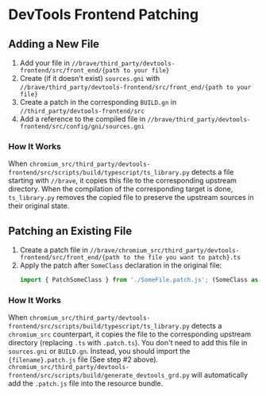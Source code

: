 # DevTools Frontend Patching

## Adding a New File

1. Add your file in `//brave/third_party/devtools-frontend/src/front_end/{path to your file}`
2. Create (if it doesn't exist) `sources.gni` with `//brave/third_party/devtools-frontend/src/front_end/{path to your file}`
3. Create a patch in the corresponding `BUILD.gn` in `//third_party/devtools-frontend/src`
4. Add a reference to the compiled file in `//brave/third_party/devtools-frontend/src/config/gni/sources.gni`

### How It Works

When `chromium_src/third_party/devtools-frontend/src/scripts/build/typescript/ts_library.py` detects a file starting with `//brave`, it copies this file to the corresponding upstream directory. When the compilation of the corresponding target is done, `ts_library.py` removes the copied file to preserve the upstream sources in their original state.

## Patching an Existing File

1. Create a patch file in `//brave/chromium_src/third_party/devtools-frontend/src/front_end/{path to the file you want to patch}.ts`
2. Apply the patch after `SomeClass` declaration in the original file:
   ```javascript
   import { PatchSomeClass } from './SomeFile.patch.js'; (SomeClass as any) = PatchSomeClass(SomeClass);
   ```

### How It Works

When `chromium_src/third_party/devtools-frontend/src/scripts/build/typescript/ts_library.py` detects a `chromium_src` counterpart, it copies the file to the corresponding upstream directory (replacing `.ts` with `.patch.ts`). You don't need to add this file in `sources.gni` or `BUILD.gn`. Instead, you should import the `{filename}.patch.js` file (See step #2 above). `chromium_src/third_party/devtools-frontend/src/scripts/build/generate_devtools_grd.py` will automatically add the `.patch.js` file into the resource bundle.
